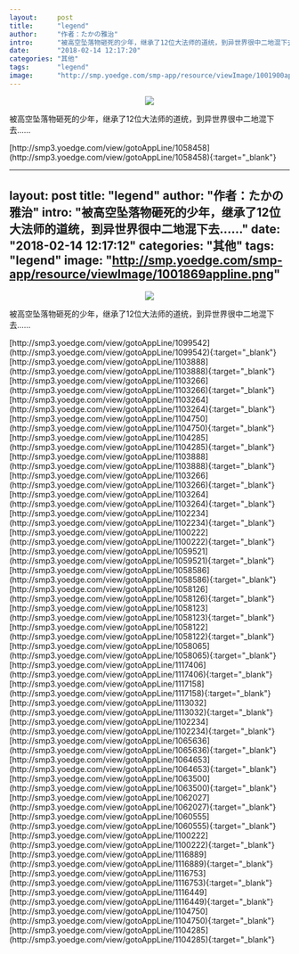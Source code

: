 ```yaml
---
layout:     post
title:      "legend"
author:     "作者：たかの雅治"
intro:      "被高空坠落物砸死的少年，继承了12位大法师的道统，到异世界很中二地混下去……"
date:       "2018-02-14 12:17:20"
categories: "其他"
tags:       "legend"
image:      "http://smp.yoedge.com/smp-app/resource/viewImage/1001900appline.png"
---
```

<div style="text-align: center">
<p><img src="http://smp.yoedge.com/smp-app/resource/viewImage/1001900appline.png"/></p>
</div>
<p class="post-meta">
<span>被高空坠落物砸死的少年，继承了12位大法师的道统，到异世界很中二地混下去……</span>
</p>
[http://smp3.yoedge.com/view/gotoAppLine/1058458](http://smp3.yoedge.com/view/gotoAppLine/1058458){:target="_blank"}


---
layout:     post
title:      "legend"
author:     "作者：たかの雅治"
intro:      "被高空坠落物砸死的少年，继承了12位大法师的道统，到异世界很中二地混下去……"
date:       "2018-02-14 12:17:12"
categories: "其他"
tags:       "legend"
image:      "http://smp.yoedge.com/smp-app/resource/viewImage/1001869appline.png"
---
<div style="text-align: center">
<p><img src="http://smp.yoedge.com/smp-app/resource/viewImage/1001869appline.png"/></p>
</div>
<p class="post-meta">
<span>被高空坠落物砸死的少年，继承了12位大法师的道统，到异世界很中二地混下去……</span>
</p>
[http://smp3.yoedge.com/view/gotoAppLine/1099542](http://smp3.yoedge.com/view/gotoAppLine/1099542){:target="_blank"}
[http://smp3.yoedge.com/view/gotoAppLine/1103888](http://smp3.yoedge.com/view/gotoAppLine/1103888){:target="_blank"}
[http://smp3.yoedge.com/view/gotoAppLine/1103266](http://smp3.yoedge.com/view/gotoAppLine/1103266){:target="_blank"}
[http://smp3.yoedge.com/view/gotoAppLine/1103264](http://smp3.yoedge.com/view/gotoAppLine/1103264){:target="_blank"}
[http://smp3.yoedge.com/view/gotoAppLine/1104750](http://smp3.yoedge.com/view/gotoAppLine/1104750){:target="_blank"}
[http://smp3.yoedge.com/view/gotoAppLine/1104285](http://smp3.yoedge.com/view/gotoAppLine/1104285){:target="_blank"}
[http://smp3.yoedge.com/view/gotoAppLine/1103888](http://smp3.yoedge.com/view/gotoAppLine/1103888){:target="_blank"}
[http://smp3.yoedge.com/view/gotoAppLine/1103266](http://smp3.yoedge.com/view/gotoAppLine/1103266){:target="_blank"}
[http://smp3.yoedge.com/view/gotoAppLine/1103264](http://smp3.yoedge.com/view/gotoAppLine/1103264){:target="_blank"}
[http://smp3.yoedge.com/view/gotoAppLine/1102234](http://smp3.yoedge.com/view/gotoAppLine/1102234){:target="_blank"}
[http://smp3.yoedge.com/view/gotoAppLine/1100222](http://smp3.yoedge.com/view/gotoAppLine/1100222){:target="_blank"}
[http://smp3.yoedge.com/view/gotoAppLine/1059521](http://smp3.yoedge.com/view/gotoAppLine/1059521){:target="_blank"}
[http://smp3.yoedge.com/view/gotoAppLine/1058586](http://smp3.yoedge.com/view/gotoAppLine/1058586){:target="_blank"}
[http://smp3.yoedge.com/view/gotoAppLine/1058126](http://smp3.yoedge.com/view/gotoAppLine/1058126){:target="_blank"}
[http://smp3.yoedge.com/view/gotoAppLine/1058123](http://smp3.yoedge.com/view/gotoAppLine/1058123){:target="_blank"}
[http://smp3.yoedge.com/view/gotoAppLine/1058122](http://smp3.yoedge.com/view/gotoAppLine/1058122){:target="_blank"}
[http://smp3.yoedge.com/view/gotoAppLine/1058065](http://smp3.yoedge.com/view/gotoAppLine/1058065){:target="_blank"}
[http://smp3.yoedge.com/view/gotoAppLine/1117406](http://smp3.yoedge.com/view/gotoAppLine/1117406){:target="_blank"}
[http://smp3.yoedge.com/view/gotoAppLine/1117158](http://smp3.yoedge.com/view/gotoAppLine/1117158){:target="_blank"}
[http://smp3.yoedge.com/view/gotoAppLine/1113032](http://smp3.yoedge.com/view/gotoAppLine/1113032){:target="_blank"}
[http://smp3.yoedge.com/view/gotoAppLine/1102234](http://smp3.yoedge.com/view/gotoAppLine/1102234){:target="_blank"}
[http://smp3.yoedge.com/view/gotoAppLine/1065636](http://smp3.yoedge.com/view/gotoAppLine/1065636){:target="_blank"}
[http://smp3.yoedge.com/view/gotoAppLine/1064653](http://smp3.yoedge.com/view/gotoAppLine/1064653){:target="_blank"}
[http://smp3.yoedge.com/view/gotoAppLine/1063500](http://smp3.yoedge.com/view/gotoAppLine/1063500){:target="_blank"}
[http://smp3.yoedge.com/view/gotoAppLine/1062027](http://smp3.yoedge.com/view/gotoAppLine/1062027){:target="_blank"}
[http://smp3.yoedge.com/view/gotoAppLine/1060555](http://smp3.yoedge.com/view/gotoAppLine/1060555){:target="_blank"}
[http://smp3.yoedge.com/view/gotoAppLine/1100222](http://smp3.yoedge.com/view/gotoAppLine/1100222){:target="_blank"}
[http://smp3.yoedge.com/view/gotoAppLine/1116889](http://smp3.yoedge.com/view/gotoAppLine/1116889){:target="_blank"}
[http://smp3.yoedge.com/view/gotoAppLine/1116753](http://smp3.yoedge.com/view/gotoAppLine/1116753){:target="_blank"}
[http://smp3.yoedge.com/view/gotoAppLine/1116449](http://smp3.yoedge.com/view/gotoAppLine/1116449){:target="_blank"}
[http://smp3.yoedge.com/view/gotoAppLine/1104750](http://smp3.yoedge.com/view/gotoAppLine/1104750){:target="_blank"}
[http://smp3.yoedge.com/view/gotoAppLine/1104285](http://smp3.yoedge.com/view/gotoAppLine/1104285){:target="_blank"}


